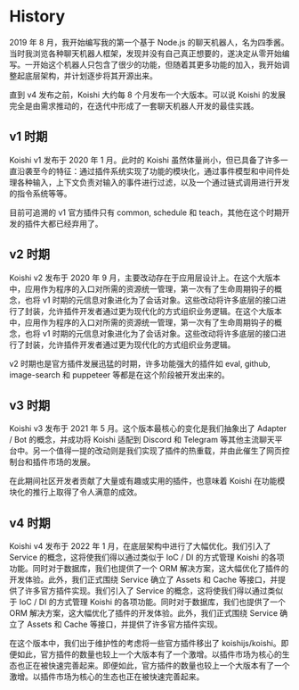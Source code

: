 # History

2019 年 8 月，我开始编写我的第一个基于 Node.js 的聊天机器人，名为四季酱。当时我浏览各种聊天机器人框架，发现并没有自己真正想要的，遂决定从零开始编写。一开始这个机器人只包含了很少的功能，但随着其更多功能的加入，我开始调整起底层架构，并计划逐步将其开源出来。

直到 v4 发布之前，Koishi 大约每 8 个月发布一个大版本。可以说 Koishi 的发展完全是由需求推动的，在迭代中形成了一套聊天机器人开发的最佳实践。

## v1 时期

Koishi v1 发布于 2020 年 1 月。此时的 Koishi 虽然体量尚小，但已具备了许多一直沿袭至今的特征：通过插件系统实现了功能的模块化，通过事件模型和中间件处理各种输入，上下文负责对输入的事件进行过滤，以及一个通过链式调用进行开发的指令系统等等。

目前可追溯的 v1 官方插件只有 common, schedule 和 teach，其他在这个时期开发的插件大都已经弃用了。

## v2 时期

Koishi v2 发布于 2020 年 9 月，主要改动存在于应用层设计上。在这个大版本中，应用作为程序的入口对所需的资源统一管理，第一次有了生命周期钩子的概念，也将 v1 时期的元信息对象进化为了会话对象。这些改动将许多底层的接口进行了封装，允许插件开发者通过更为现代化的方式组织业务逻辑。在这个大版本中，应用作为程序的入口对所需的资源统一管理，第一次有了生命周期钩子的概念，也将 v1 时期的元信息对象进化为了会话对象。这些改动将许多底层的接口进行了封装，允许插件开发者通过更为现代化的方式组织业务逻辑。

v2 时期也是官方插件发展迅猛的时期，许多功能强大的插件如 eval, github, image-search 和 puppeteer 等都是在这个阶段被开发出来的。

## v3 时期

Koishi v3 发布于 2021 年 5 月。这个版本最核心的变化是我们抽象出了 Adapter / Bot 的概念，并成功将 Koishi 适配到 Discord 和 Telegram 等其他主流聊天平台中。另一个值得一提的改动则是我们实现了插件的热重载，并由此催生了网页控制台和插件市场的发展。

在此期间社区开发者贡献了大量或有趣或实用的插件，也意味着 Koishi 在功能模块化的推行上取得了令人满意的成效。

## v4 时期

Koishi v4 发布于 2022 年 1 月，在底层架构中进行了大幅优化。我们引入了 Service 的概念，这将使我们得以通过类似于 IoC / DI 的方式管理 Koishi 的各项功能。同时对于数据库，我们也提供了一个 ORM 解决方案，这大幅优化了插件的开发体验。此外，我们正式围绕 Service 确立了 Assets 和 Cache 等接口，并提供了许多官方插件实现。我们引入了 Service 的概念，这将使我们得以通过类似于 IoC / DI 的方式管理 Koishi 的各项功能。同时对于数据库，我们也提供了一个 ORM 解决方案，这大幅优化了插件的开发体验。此外，我们正式围绕 Service 确立了 Assets 和 Cache 等接口，并提供了许多官方插件实现。

在这个版本中，我们出于维护性的考虑将一些官方插件移出了 koishijs/koishi。即便如此，官方插件的数量也较上一个大版本有了一个激增。以插件市场为核心的生态也正在被快速完善起来。即便如此，官方插件的数量也较上一个大版本有了一个激增。以插件市场为核心的生态也正在被快速完善起来。
